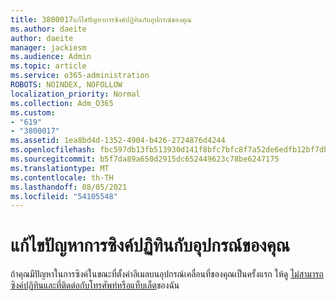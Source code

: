 ```yaml
---
title: 3800017แก้ไขปัญหาการซิงค์ปฏิทินกับอุปกรณ์ของคุณ
ms.author: daeite
author: daeite
manager: jackiesm
ms.audience: Admin
ms.topic: article
ms.service: o365-administration
ROBOTS: NOINDEX, NOFOLLOW
localization_priority: Normal
ms.collection: Adm_O365
ms.custom:
- "619"
- "3800017"
ms.assetid: 1ea8bd4d-1352-4904-b426-2724876d4244
ms.openlocfilehash: fbc597db13fb513930d141f8bfc7bfc8f7a52de6edfb12bf7db64a46e3cbdaa9
ms.sourcegitcommit: b5f7da89a650d2915dc652449623c78be6247175
ms.translationtype: MT
ms.contentlocale: th-TH
ms.lasthandoff: 08/05/2021
ms.locfileid: "54105548"
---
```

# <a name="troubleshoot-syncing-your-calendar-to-your-device"></a>แก้ไขปัญหาการซิงค์ปฏิทินกับอุปกรณ์ของคุณ

ถ้าคุณมีปัญหาในการซิงค์ในขณะที่ตั้งค่าอีเมลบนอุปกรณ์เคลื่อนที่ของคุณเป็นครั้งแรก ให้ดู [ไม่สามารถซิงค์ปฏิทินและที่ติดต่อกับโทรศัพท์หรือแท็บเล็ต](https://support.office.com/article/8479d764-b9f5-4fff-ba88-edd7c265df9f)ของฉัน
  